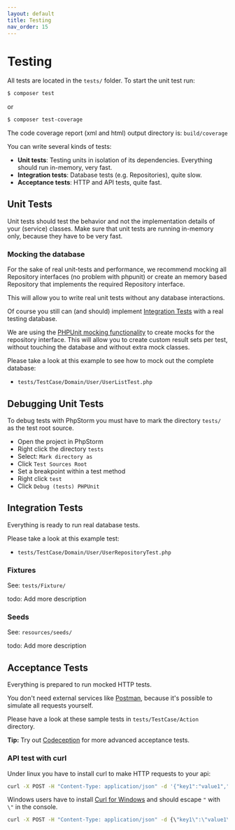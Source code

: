 ```yaml
---
layout: default
title: Testing
nav_order: 15
---
```


# Testing

All tests are located in the `tests/` folder. To start the unit test run:

``` bash
$ composer test
```

or

``` bash
$ composer test-coverage
```

The code coverage report (xml and html) output directory is: `build/coverage`

You can write several kinds of tests:

* **Unit tests**: Testing units in isolation of its dependencies. Everything should run in-memory, very fast.
* **Integration tests**: Database tests (e.g. Repositories), quite slow.
* **Acceptance tests**: HTTP and API tests, quite fast.

## Unit Tests

Unit tests should test the behavior and not the implementation details of your (service) classes.
Make sure that unit tests are running in-memory only, because they have to be very fast. 

### Mocking the database

For the sake of real unit-tests and performance, we recommend mocking all Repository interfaces 
(no problem with phpunit) or create an memory based Repository that implements the
required Repository interface.

This will allow you to write real unit tests without any database interactions. 

Of course you still can (and should) implement [Integration Tests](#integration-tests) 
with a real testing database.

We are using the [PHPUnit mocking functionality](https://phpunit.de/manual/current/en/test-doubles.html)
to create mocks for the repository interface. This will allow you to create custom result sets per test,
without touching the database and without extra mock classes.

Please take a look at this example to see how to mock out the complete database:

* `tests/TestCase/Domain/User/UserListTest.php`

## Debugging Unit Tests

To debug tests with PhpStorm you must have to mark the directory `tests/` 
as the test root source.

* Open the project in PhpStorm
* Right click the directory `tests` 
* Select: `Mark directory as`
* Click `Test Sources Root`
* Set a breakpoint within a test method
* Right click `test`
* Click `Debug (tests) PHPUnit`

## Integration Tests

Everything is ready to run real database tests.

Please take a look at this example test:

* `tests/TestCase/Domain/User/UserRepositoryTest.php`

### Fixtures

See: `tests/Fixture/`

todo: Add more description

### Seeds

See: `resources/seeds/`

todo: Add more description

## Acceptance Tests

Everything is prepared to run mocked HTTP tests. 

You don't need external services like [Postman](https://www.getpostman.com/), 
because it's possible to simulate all requests yourself.

Please have a look at these sample tests in `tests/TestCase/Action` directory.

**Tip:** Try out [Codeception](https://codeception.com/) for more advanced acceptance tests.

### API test with curl

Under linux you have to install curl to make HTTP requests to your api:

```bash
curl -X POST -H "Content-Type: application/json" -d '{"key1":"value1","key2":"value2"}' http://localhost:8080
```

Windows users have to install [Curl for Windows](https://curl.haxx.se/windows/)
and should escape `"` with `\"` in the console.

```cmd
curl -X POST -H "Content-Type: application/json" -d {\"key1\":\"value1\"} http://localhost:8080
```
